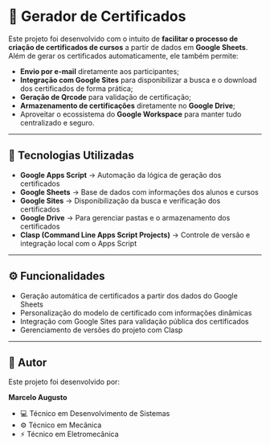 # 📜 Gerador de Certificados

Este projeto foi desenvolvido com o intuito de **facilitar o processo de criação de certificados de cursos** a partir de dados em **Google Sheets**.  
Além de gerar os certificados automaticamente, ele também permite:  
- **Envio por e-mail** diretamente aos participantes;
- **Integração com Google Sites** para disponibilizar a busca e o download dos certificados de forma prática;
- **Geração de Qrcode** para validação de certificação;  
- **Armazenamento de certificações** diretamente no **Google Drive**;
- Aproveitar o ecossistema do **Google Workspace** para manter tudo centralizado e seguro.

---

## 🚀 Tecnologias Utilizadas

- **Google Apps Script** → Automação da lógica de geração dos certificados  
- **Google Sheets** → Base de dados com informações dos alunos e cursos  
- **Google Sites** → Disponibilização da busca e verificação dos certificados
- **Google Drive** → Para gerenciar pastas e o armazenamento dos certificados
- **Clasp (Command Line Apps Script Projects)** → Controle de versão e integração local com o Apps Script  

---

## ⚙️ Funcionalidades

- Geração automática de certificados a partir dos dados do Google Sheets  
- Personalização do modelo de certificado com informações dinâmicas  
- Integração com Google Sites para validação pública dos certificados  
- Gerenciamento de versões do projeto com Clasp  

---

## 👤 Autor

Este projeto foi desenvolvido por:

**Marcelo Augusto**  
- 💻 Técnico em Desenvolvimento de Sistemas  
- ⚙️ Técnico em Mecânica  
- ⚡ Técnico em Eletromecânica  
